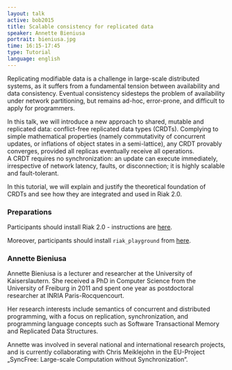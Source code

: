 ```yaml
---
layout: talk
active: bob2015
title: Scalable consistency for replicated data
speaker: Annette Bieniusa
portrait: bieniusa.jpg
time: 16:15-17:45
type: Tutorial
language: english
---
```


Replicating modifiable data is a challenge in large-scale
distributed systems, as it suffers from a fundamental tension between
availability and data consistency.  Eventual consistency sidesteps the
problem of availability under network partitioning, but remains
ad-hoc, error-prone, and difficult to apply for programmers.

In this talk, we will introduce a new approach to shared, mutable and
replicated data: conflict-free replicated data types (CRDTs).
Complying to simple mathematical properties (namely commutativity of concurrent 
updates, or inflations of object states in a semi-lattice), any CRDT provably 
converges, provided all replicas eventually receive all operations.  
A CRDT requires no synchronization: an update can
execute immediately, irrespective of network latency, faults, or
disconnection; it is highly scalable and fault-tolerant. 

In this tutorial, we will explain and justify the theoretical
foundation of CRDTs and see how they are integrated and used in Riak
2.0.

### Preparations

Participants should install Riak 2.0 - instructions are
[here](http://docs.basho.com/riak/latest/ops/building/installing/).

Moreover, participants should install `riak_playground` from
[here](https://github.com/cmeiklejohn/riak-playground).

### Annette Bieniusa

Annette Bieniusa is a lecturer and researcher at the University of
Kaiserslautern. She received a PhD in Computer Science from the
University of Freiburg in 2011 and spent one year as postdoctoral
researcher at INRIA Paris-Rocquencourt.

Her research interests include semantics of concurrent and distributed
programming, with a focus on replication, synchronization, and
programming language concepts such as Software Transactional Memory
and Replicated Data Structures.

Annette was involved in several national and international research
projects, and is currently collaborating with Chris Meiklejohn in the
EU-Project „SyncFree: Large-scale Computation without
Synchronization“.

